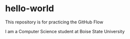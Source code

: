 # hello-world
This repository is for practicing the GitHub Flow

I am a Computer Science student at Boise State University
